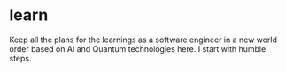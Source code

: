 # learn
Keep all the plans for the learnings as a software engineer in a new world order based on AI and Quantum technologies here. I start with humble steps.
